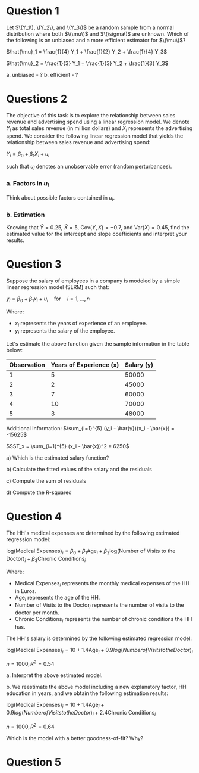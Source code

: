 # Question 1

Let $\(Y_1\), \(Y_2\), and \(Y_3\)$ be a random sample from a normal distribution where both $\(\mu\)$ and $\(\sigma\)$ are unknown. Which of the following is an unbiased and a more efficient estimator for $\(\mu\)$? 

$\hat{\mu}_1 = \frac{1}{4} Y_1 + \frac{1}{2} Y_2 + \frac{1}{4} Y_3$

$\hat{\mu}_2 = \frac{1}{3} Y_1 + \frac{1}{3} Y_2 + \frac{1}{3} Y_3$

a. unbiased - ?
b. efficient - ?

# Questions 2

The objective of this task is to explore the relationship between sales revenue and advertising spend using a linear regression model.
We denote $Y_i$ as total sales revenue (in million dollars) and $X_i$ represents the advertising spend. We consider the following linear regression model that yields the relationship between sales revenue and advertising spend:

$Y_i = \beta_0 + \beta_1 X_i + u_i$

such that $u_i$ denotes an unobservable error (random perturbances).

### a. Factors in $u_i$
Think about possible factors contained in $u_i$.

### b. Estimation
Knowing that $\bar{Y} = 0.25$, $\bar{X} = 5$, $\text{Cov}(Y, X) = -0.7$, and $\text{Var}(X) = 0.45$, find the estimated value for the intercept and slope coefficients and interpret your results.


# Question 3
Suppose the salary of employees in a company is modeled by a simple linear regression model (SLRM) such that:

$y_i = \beta_0 + \beta_1 x_i + u_i \quad \text{for} \quad i = 1, ..., n$

Where:
- $x_i$ represents the years of experience of an employee.
- $y_i$ represents the salary of the employee.

Let's estimate the above function given the sample information in the table below:

| Observation | Years of Experience (x) | Salary (y) |
|-------------|-------------------------|------------|
| 1           | 5                       | 50000      |
| 2           | 2                       | 45000      |
| 3           | 7                       | 60000      |
| 4           | 10                      | 70000      |
| 5           | 3                       | 48000      |

Additional Information:
$\sum_{i=1}^{5} (y_i - \bar{y})(x_i - \bar{x}) = -15625$

$SST_x = \sum_{i=1}^{5} (x_i - \bar{x})^2 = 6250$

a) Which is the estimated salary function?

b) Calculate the fitted values of the salary and the residuals

c) Compute the sum of residuals

d) Compute the R-squared

# Question 4

The HH's medical expenses are determined by the following estimated regression model:

$\text{log(Medical Expenses)}_i = \beta_0 + \beta_1 \text{Age}_i + \beta_2 \text{log(Number of Visits to the Doctor)}_i + \beta_3 \text{Chronic Conditions}_i$

Where:
- $\text{Medical Expenses}_i$ represents the monthly medical expenses of the HH in Euros.
- $\text{Age}_i$ represents the age of the HH.
- $\text{Number of Visits to the Doctor}_i$ represents the number of visits to the doctor per month.
- $\text{Chronic Conditions}_i$ represents the number of chronic conditions the HH has.

The HH's salary is determined by the following estimated regression model:

$\text{log(Medical Expenses)}_i = 10 + 1.4 \text{Age}_i + 0.9{log(Number of Visits to the Doctor)}_i$

$n=1000, R^2=0.54$

a. Interpret the above estimated model.

b. We reestimate the above model including a new explanatory factor, HH education in years, and we obtain the following estimation results:

$\text{log(Medical Expenses)}_i = 10 + 1.4 \text{Age}_i + 0.9{log(Number of Visits to the Doctor)}_i + 2.4 \text{Chronic Conditions}_i$

$n=1000, R^2=0.64$

Which is the model with a better goodness-of-fit? Why?



# Question 5

